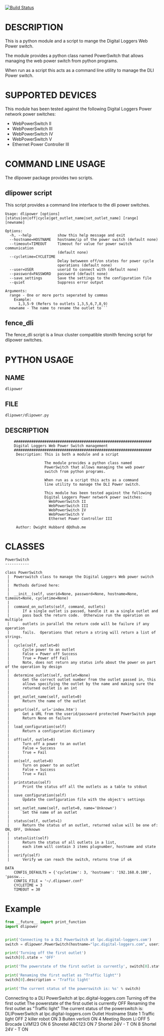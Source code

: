 [![Build Status](https://travis-ci.org/dwighthubbard/python-dlipower.svg?branch=master)](https://travis-ci.org/dwighthubbard/python-dlipower)

DESCRIPTION
===========
This is a python module and a script to mange the 
Digital Loggers Web Power switch.
              
The module provides a python class named
PowerSwitch that allows managing the web power
switch from python programs.

When run as a script this acts as a command
line utility to manage the DLI Power switch.

SUPPORTED DEVICES
=================
This module has been tested against the following 
Digital Loggers Power network power switches:
* WebPowerSwitch II
* WebPowerSwitch III
* WebPowerSwitch IV
* WebPowerSwitch V
* Ethernet Power Controller III

COMMAND LINE USAGE
==================
The dlipower package provides two scripts.

dlipower script
---------------
This script provides a command line interface to the dli power switches.
```
Usage: dlipower [options] [status|on|off|cycle|get_outlet_name|set_outlet_name] [range] [newname]

Options:
  -h, --help            show this help message and exit
  --hostname=HOSTNAME   hostname/ip of the power switch (default none)
  --timeout=TIMEOUT     Timeout for value for power switch communication
                        (default none)
  --cycletime=CYCLETIME
                        Delay betwween off/on states for power cycle
                        operations (default none)
  --user=USER           userid to connect with (default none)
  --password=PASSWORD   password (default none)
  --save_settings       Save the settings to the configuration file
  --quiet               Suppress error output

Arguments:
  range - One or more ports seperated by commas
    Example: 
      1,3,5-9 (Refers to outlets 1,3,5,6,7,8,9)
  newname - The name to rename the outlet to```
```

fence_dli
---------
The fence_dli script is a linux cluster compatible stonith fencing script for
dlipower switches.


PYTHON USAGE
============

NAME
----
    dlipower

FILE
----
    dlipower/dlipower.py

DESCRIPTION
-----------
```
    ###############################################################
    Digital Loggers Web Power Switch management
    ###############################################################
     Description: This is both a module and a script
    
                  The module provides a python class named
                  PowerSwitch that allows managing the web power
                  switch from python programs.
    
                  When run as a script this acts as a command
                  line utility to manage the DLI Power switch.
    
                  This module has been tested against the following 
                  Digital Loggers Power network power switches:
                    WebPowerSwitch II
                    WebPowerSwitch III
                    WebPowerSwitch IV
                    WebPowerSwitch V
                    Ethernet Power Controller III
                  
     Author: Dwight Hubbard d@dhub.me
```

CLASSES
=======

    PowerSwitch
    -----------
    
    class PowerSwitch
     |  Powerswitch class to manage the Digital Loggers Web power switch
     |  
     |  Methods defined here:
     |  
     |  __init__(self, userid=None, password=None, hostname=None, timeout=None, cycletime=None)
     |  
     |  command_on_outlets(self, command, outlets)
     |      If a single outlet is passed, handle it as a single outlet and 
     |      pass back the return code.  Otherwise run the operation on multiple
     |      outlets in parallel the return code will be failure if any operation
     |      fails.  Operations that return a string will return a list of strings.
     |  
     |  cycle(self, outlet=0)
     |      Cycle power to an outlet 
     |      False = Power off Success
     |      True = Power off Fail
     |      Note, does not return any status info about the power on part of the operation by design
     |  
     |  determine_outlet(self, outlet=None)
     |      Get the correct outlet number from the outlet passed in, this
     |      allows specifying the outlet by the name and making sure the
     |      returned outlet is an int
     |  
     |  get_outlet_name(self, outlet=0)
     |      Return the name of the outlet
     |  
     |  geturl(self, url='index.htm')
     |      Get a URL from the userid/password protected PowerSwitch page 
     |      Return None on failure
     |  
     |  load_configuration(self)
     |      Return a configuration dictionary
     |  
     |  off(self, outlet=0)
     |      Turn off a power to an outlet 
     |      False = Success
     |      True = Fail
     |  
     |  on(self, outlet=0)
     |      Turn on power to an outlet 
     |      False = Success
     |      True = Fail
     |  
     |  printstatus(self)
     |      Print the status off all the outlets as a table to stdout
     |  
     |  save_configuration(self)
     |      Update the configuration file with the object's settings
     |  
     |  set_outlet_name(self, outlet=0, name='Unknown')
     |      Set the name of an outlet
     |  
     |  status(self, outlet=1)
     |      Return the status of an outlet, returned value will be one of: ON, OFF, Unknown
     |  
     |  statuslist(self)
     |      Return the status of all outlets in a list, 
     |      each item will contain 3 items plugnumber, hostname and state
     |  
     |  verify(self)
     |      Verify we can reach the switch, returns true if ok

    DATA
        CONFIG_DEFAULTS = {'cycletime': 3, 'hostname': '192.168.0.100', 'passw...
        CONFIG_FILE = '~/.dlipower.conf'
        CYCLETIME = 3
        TIMEOUT = 30


Example
=======
```python
from __future__ import print_function
import dlipower


print('Connecting to a DLI PowerSwitch at lpc.digital-loggers.com')
switch = dlipower.PowerSwitch(hostname="lpc.digital-loggers.com", userid="admin")

print('Turning off the first outlet')
switch[0].state = 'OFF'

print('The powerstate of the first outlet is currently', switch[0].state)

print('Renaming the first outlet as "Traffic light"')
switch[0].description = 'Traffic light'

print('The current status of the powerswitch is: %s' % switch)
```

Connecting to a DLI PowerSwitch at lpc.digital-loggers.com
Turning off the first outlet
The powerstate of the first outlet is currently OFF
Renaming the first outlet as "Traffic light"
The current status of the powerswitch is: DLIPowerSwitch at lpc.digital-loggers.com
Outlet	Hostname       	State
1	Traffic light  	OFF
2	killer robot   	ON
3	Buiten verlicti	ON
4	Meeting Room Li	OFF
5	Brocade LVM123 	ON
6	Shoretel ABC123	ON
7	Shortel 24V - T	ON
8	Shortel 24V - T	ON
